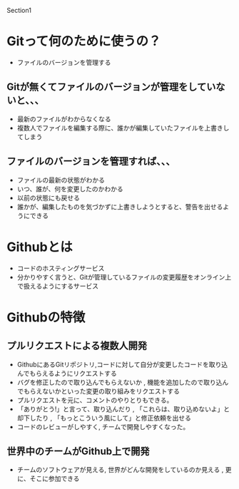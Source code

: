 Section1

# Gitって何のために使うの？
- ファイルのバージョンを管理する

## Gitが無くてファイルのバージョンが管理をしていないと、、、
- 最新のファイルがわからなくなる
- 複数人でファイルを編集する際に、誰かが編集していたファイルを上書きしてしまう

## ファイルのバージョンを管理すれば、、、
- ファイルの最新の状態がわかる
- いつ、誰が、何を変更したのかわかる
- 以前の状態にも戻せる
- 誰かが、編集したものを気づかずに上書きしようとすると、警告を出せるようにできる


# Githubとは
- コードのホスティングサービス
- 分かりやすく言うと、Gitが管理しているファイルの変更履歴をオンライン上で扱えるようにするサービス

# Githubの特徴

## プルリクエストによる複数人開発
- GithubにあるGitリポジトリ,コードに対して自分が変更したコードを取り込んでもらえるようにリクエストする
- バグを修正したので取り込んでもらえないか , 機能を追加したので取り込んでもらえないかといった変更の取り組みをリクエストする
- プルリクエストを元に、コメントのやりとりもできる。
- 「ありがとう!」と言って、取り込んだり , 「これらは、取り込めないよ」と却下したり , 「もっとこういう風にして」と修正依頼を出せる
- コードのレビューがしやすく, チームで開発しやすくなった。

## 世界中のチームがGithub上で開発 
- チームのソフトウェアが見える, 世界がどんな開発をしているのか見える , 更に、そこに参加できる






